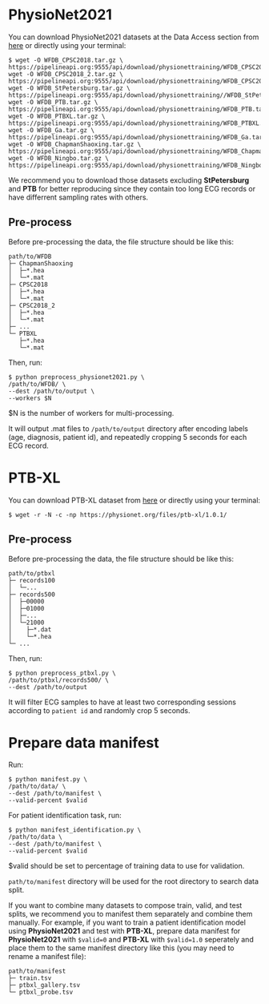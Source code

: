 # PhysioNet2021
You can download PhysioNet2021 datasets at the Data Access section from [here](https://moody-challenge.physionet.org/2021/) or directly using your terminal:
```shell script
$ wget -O WFDB_CPSC2018.tar.gz \
https://pipelineapi.org:9555/api/download/physionettraining/WFDB_CPSC2018.tar.gz/
wget -O WFDB_CPSC2018_2.tar.gz \
https://pipelineapi.org:9555/api/download/physionettraining/WFDB_CPSC2018_2.tar.gz/
wget -O WFDB_StPetersburg.tar.gz \
https://pipelineapi.org:9555/api/download/physionettraining//WFDB_StPetersburg.tar.gz/
wget -O WFDB_PTB.tar.gz \
https://pipelineapi.org:9555/api/download/physionettraining/WFDB_PTB.tar.gz/
wget -O WFDB_PTBXL.tar.gz \
https://pipelineapi.org:9555/api/download/physionettraining/WFDB_PTBXL.tar.gz/
wget -O WFDB_Ga.tar.gz \
https://pipelineapi.org:9555/api/download/physionettraining/WFDB_Ga.tar.gz/
wget -O WFDB_ChapmanShaoxing.tar.gz \
https://pipelineapi.org:9555/api/download/physionettraining/WFDB_ChapmanShaoxing.tar.gz/
wget -O WFDB_Ningbo.tar.gz \
https://pipelineapi.org:9555/api/download/physionettraining/WFDB_Ningbo.tar.gz/
```
We recommend you to download those datasets excluding **StPetersburg** and **PTB** for better reproducing since they contain too long ECG records or have differrent sampling rates with others.

## Pre-process
Before pre-processing the data, the file structure should be like this:
```
path/to/WFDB
├─ ChapmanShaoxing
│  ├─*.hea
│  └─*.mat
├─ CPSC2018
│  ├─*.hea
│  └─*.mat
├─ CPSC2018_2
│  ├─*.hea
│  └─*.mat
├─ ...
└─ PTBXL
   ├─*.hea
   └─*.mat
```
Then, run:
```shell script
$ python preprocess_physionet2021.py \
/path/to/WFDB/ \
--dest /path/to/output \
--workers $N
```
$N is the number of workers for multi-processing.

It will output .mat files to `/path/to/output` directory after encoding labels (age, diagnosis, patient id), and repeatedly cropping 5 seconds for each ECG record.

# PTB-XL
You can download PTB-XL dataset from [here](https://physionet.org/content/ptb-xl/1.0.1/) or directly using your terminal:
```shell script
$ wget -r -N -c -np https://physionet.org/files/ptb-xl/1.0.1/
```

## Pre-process
Before pre-processing the data, the file structure should be like this:
```
path/to/ptbxl
├─ records100
│  └─...
├─ records500
│  ├─00000
│  ├─01000
│  ├─...
│  └─21000
│    ├─*.dat
│    └─*.hea
└─ ...
```
Then, run:
```shell script
$ python preprocess_ptbxl.py \
/path/to/ptbxl/records500/ \
--dest /path/to/output
```
It will filter ECG samples to have at least two corresponding sessions according to `patient id` and randomly crop 5 seconds.

# Prepare data manifest
Run:
```shell script
$ python manifest.py \
/path/to/data/ \
--dest /path/to/manifest \
--valid-percent $valid
```
For patient identification task, run:
```shell script
$ python manifest_identification.py \
/path/to/data \
--dest /path/to/manifest \
--valid-percent $valid
```
$valid should be set to percentage of training data to use for validation.

`path/to/manifest` directory will be used for the root directory to search data split.

If you want to combine many datasets to compose train, valid, and test splits, we recommend you to manifest them separately and combine them manually. For example, if you want to train a patient identification model using **PhysioNet2021** and test with **PTB-XL**, prepare data manifest for **PhysioNet2021** with `$valid=0` and **PTB-XL** with `$valid=1.0` seperately and place them to the same manifest directory like this (you may need to rename a manifest file):
```shell script
path/to/manifest
├─ train.tsv
├─ ptbxl_gallery.tsv
└─ ptbxl_probe.tsv
```